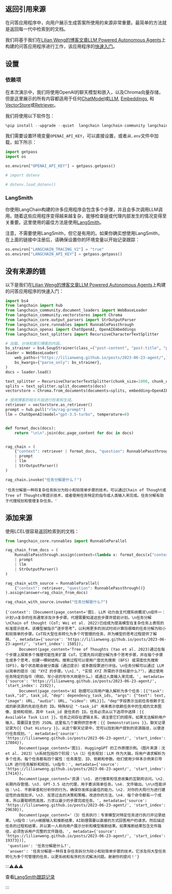 ## 返回引用来源

在问答应用程序中，向用户展示生成答案所使用的来源非常重要。最简单的方法就是返回每一代中检索到的文档。

我们将基于我们在[Lilian Weng的博客文章LLM Powered Autonomous Agents](https://lilianweng.github.io/posts/2023-06-23-agent/)上构建的问答应用程序进行工作，该应用程序的[快速入门](/use_cases/question_answering/quickstart)。

## 设置

### 依赖项

在本次演示中，我们将使用OpenAI的聊天模型和嵌入，以及Chroma向量存储，但是这里展示的所有内容都适用于任何[ChatModel](/modules/model_io/chat/)或[LLM](/modules/model_io/llms/), [Embeddings](/modules/data_connection/text_embedding/), 和[VectorStore](/modules/data_connection/vectorstores/)或[Retriever](/modules/data_connection/retrievers/)。

我们将使用以下软件包：

```python
%pip install --upgrade --quiet  langchain langchain-community langchainhub langchain-openai chromadb bs4
```

我们需要设置环境变量`OPENAI_API_KEY`，可以直接设置，或者从`.env`文件中加载，如下所示：

```python
import getpass
import os

os.environ["OPENAI_API_KEY"] = getpass.getpass()

# import dotenv

# dotenv.load_dotenv()
```

### LangSmith

你使用LangChain构建的许多应用程序会包含多个步骤，并且会多次调用LLM调用。随着这些应用程序变得越来越复杂，能够检查链或代理内部发生的情况变得至关重要。这里使用的最佳方法是使用[LangSmith](https://smith.langchain.com)。

注意，不需要使用LangSmith，但它是有用的。如果你确实想使用LangSmith，在上面的链接中注册后，请确保设置你的环境变量以开始记录跟踪：

```python
os.environ["LANGCHAIN_TRACING_V2"] = "true"
os.environ["LANGCHAIN_API_KEY"] = getpass.getpass()
```

## 没有来源的链

以下是我们在[Lilian Weng的博客文章LLM Powered Autonomous Agents](https://lilianweng.github.io/posts/2023-06-23-agent/)上构建的问答应用程序的快速入门：

```python
import bs4
from langchain import hub
from langchain_community.document_loaders import WebBaseLoader
from langchain_community.vectorstores import Chroma
from langchain_core.output_parsers import StrOutputParser
from langchain_core.runnables import RunnablePassthrough
from langchain_openai import ChatOpenAI, OpenAIEmbeddings
from langchain_text_splitters import RecursiveCharacterTextSplitter
```

```python
# 加载、分块和索引博客的内容。
bs_strainer = bs4.SoupStrainer(class_=("post-content", "post-title", "post-header"))
loader = WebBaseLoader(
    web_paths=("https://lilianweng.github.io/posts/2023-06-23-agent/",),
    bs_kwargs={"parse_only": bs_strainer},
)
docs = loader.load()

text_splitter = RecursiveCharacterTextSplitter(chunk_size=1000, chunk_overlap=200)
splits = text_splitter.split_documents(docs)
vectorstore = Chroma.from_documents(documents=splits, embedding=OpenAIEmbeddings())

# 使用博客的相关片段进行检索和生成。
retriever = vectorstore.as_retriever()
prompt = hub.pull("rlm/rag-prompt")
llm = ChatOpenAI(model="gpt-3.5-turbo", temperature=0)


def format_docs(docs):
    return "\n\n".join(doc.page_content for doc in docs)


rag_chain = (
    {"context": retriever | format_docs, "question": RunnablePassthrough()}
    | prompt
    | llm
    | StrOutputParser()
)
```

```python
rag_chain.invoke("任务分解是什么？")
```

```plaintext
'任务分解是一种将复杂任务拆分为较小和较简单步骤的技术。可以通过Chain of Thought或Tree of Thoughts等提示技术，或者使用任务特定的指令或人类输入来完成。任务分解有助于代理规划和管理复杂任务。'
```

## 添加来源

使用LCEL很容易返回检索到的文档：

```python
from langchain_core.runnables import RunnableParallel

rag_chain_from_docs = (
    RunnablePassthrough.assign(context=(lambda x: format_docs(x["context"])))
    | prompt
    | llm
    | StrOutputParser()
)

rag_chain_with_source = RunnableParallel(
    {"context": retriever, "question": RunnablePassthrough()}
).assign(answer=rag_chain_from_docs)

rag_chain_with_source.invoke("任务分解是什么?")
```

```plaintext
{'context': [Document(page_content='图1. LLM 动力自主代理系统概览\n组件一：计划\n复杂的任务通常涉及许多步骤。代理需要知道这些步骤并提前计划。\n任务分解\nChain of thought (CoT; Wei et al. 2022)已经成为提高模型在复杂任务上表现的标准提示技术。该模型被指示“逐步思考”，以利用更多的测试时间计算将艰难的任务分解为较小和较简单的步骤。CoT将大型任务转化为多个可管理的任务，并为模型的思考过程提供了解释。', metadata={'source': 'https://lilianweng.github.io/posts/2023-06-23-agent/', 'start_index': 1585}),
      Document(page_content='Tree of Thoughts (Yao et al. 2023)通过在每个步骤上探索多个推理可能性来扩展 CoT。它首先将问题分解为多个思考步骤，并在每个步骤生成多个思考，创建一棵树结构。搜索过程可以使用广度优先搜索 (BFS) 或深度优先搜索 (DFS)，每个状态都会被分类器（通过提示）或多数投票进行评估。\n任务分解可以通过 LLM 以简单的提示（如 "XYZ 的步骤。\\n1."，"实现 XYZ 所需的子目标是什么?"），通过使用任务特定的指令（例如，写小说的写作大纲是什么。）或通过人类输入来完成。', metadata={'source': 'https://lilianweng.github.io/posts/2023-06-23-agent/', 'start_index': 2192}),
      Document(page_content='AI 助理可以将用户输入解析为多个任务：[{"task": task,"id", task_id, "dep": dependency_task_ids, "args": {"text": text, "image": URL, "audio": URL, "video": URL}}]。"dep"字段表示当前任务依赖于生成的新资源的先前任务的 ID。特殊标记 "-task_id" 用来表示依赖任务中的生成的文本图像、音频和视频，其中 task_id 是任务的 ID。任务必须从以下选项中选择：{{ Available Task List }}。任务之间存在逻辑关系，请注意它们的顺序。如果无法解析用户输入，需要回复空的 JSON。这里有几个案例供您参考：{{ Demonstrations }}。聊天记录记录为{{ Chat History }}。从这个聊天记录中，您可以找到用户提到的资源路径，以便进行任务规划。', metadata={'source': 'https://lilianweng.github.io/posts/2023-06-23-agent/', 'start_index': 17804}),
      Document(page_content='图11. HuggingGPT 的工作原理示例。（图片来源：沈 et al. 2023）\n系统包括四个阶段：\n（1）任务规划：LLM 作为大脑，将用户请求解析为多个任务。每个任务都有四个属性：任务类型、ID、依赖和参数。他们使用少样本示例来引导 LLM 进行任务解析和规划。\n指令：', metadata={'source': 'https://lilianweng.github.io/posts/2023-06-23-agent/', 'start_index': 17414}),
      Document(page_content='资源：\n1. 进行搜索和信息收集的互联网访问。\n2. 长期内存管理。\n3. GPT-3.5 动力代理，用于委派简单任务。\n4. 文件输出。\n\n性能评估：\n1. 不断审查和分析你的行为，确保你发挥出最佳的能力。\n2. 对你的大局行为进行建设性的自我批评。\n3. 反思过去的决策和策略，改进你的方法。\n4. 每个命令都有一个成本，所以要聪明而高效。力求以最少的步骤完成任务。', metadata={'source': 'https://lilianweng.github.io/posts/2023-06-23-agent/', 'start_index': 29630}),
      Document(page_content='（3）任务执行：专家模型对特定任务进行执行并记录结果。\n指令：\n\n根据输入和推断结果，AI助理需要以直接的方式回答用户的请求。然后描述任务的过程和结果，并以第一人称向用户展示分析和模型推断结果。如果推断结果包含文件路径，必须告诉用户完整的文件路径。', metadata={'source': 'https://lilianweng.github.io/posts/2023-06-23-agent/', 'start_index': 19373})],
 'question': '任务分解是什么?',
 'answer': '任务分解是一种将复杂任务拆分为较小和较简单步骤的技术。它涉及将大型任务转化为多个可管理的任务，以更系统和有序的方式解决问题。谢谢你的提问！'}
```

:::⚠⚠⚠

查看[LangSmith跟踪记录](https://smith.langchain.com/public/007d7e01-cb62-4a84-8b71-b24767f953ee/r)

:::
